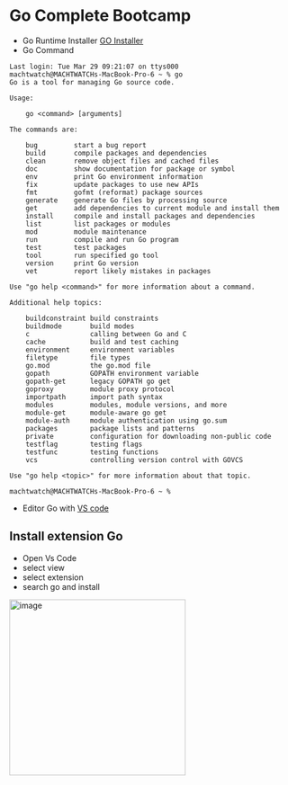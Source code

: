 # Go Complete Bootcamp
- Go Runtime Installer
[GO Installer](https://golang.org/dl)
- Go Command
```
Last login: Tue Mar 29 09:21:07 on ttys000
machtwatch@MACHTWATCHs-MacBook-Pro-6 ~ % go
Go is a tool for managing Go source code.

Usage:

	go <command> [arguments]

The commands are:

	bug         start a bug report
	build       compile packages and dependencies
	clean       remove object files and cached files
	doc         show documentation for package or symbol
	env         print Go environment information
	fix         update packages to use new APIs
	fmt         gofmt (reformat) package sources
	generate    generate Go files by processing source
	get         add dependencies to current module and install them
	install     compile and install packages and dependencies
	list        list packages or modules
	mod         module maintenance
	run         compile and run Go program
	test        test packages
	tool        run specified go tool
	version     print Go version
	vet         report likely mistakes in packages

Use "go help <command>" for more information about a command.

Additional help topics:

	buildconstraint build constraints
	buildmode       build modes
	c               calling between Go and C
	cache           build and test caching
	environment     environment variables
	filetype        file types
	go.mod          the go.mod file
	gopath          GOPATH environment variable
	gopath-get      legacy GOPATH go get
	goproxy         module proxy protocol
	importpath      import path syntax
	modules         modules, module versions, and more
	module-get      module-aware go get
	module-auth     module authentication using go.sum
	packages        package lists and patterns
	private         configuration for downloading non-public code
	testflag        testing flags
	testfunc        testing functions
	vcs             controlling version control with GOVCS

Use "go help <topic>" for more information about that topic.

machtwatch@MACHTWATCHs-MacBook-Pro-6 ~ % 
```

- Editor Go with
[VS code](https://code.visualstudio.com/)
## Install extension Go
- Open Vs Code
- select view 
- select extension
- search go and install
<img width="313" alt="image" src="https://user-images.githubusercontent.com/85268103/160521356-4269e963-542b-418c-8cf4-ad74b03e5668.png">
